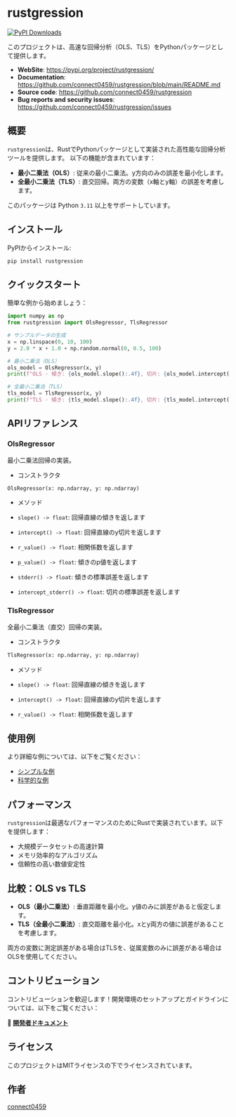 # rustgression

[![PyPI Downloads](https://static.pepy.tech/badge/rustgression)](https://pepy.tech/projects/rustgression)

このプロジェクトは、高速な回帰分析（OLS、TLS）をPythonパッケージとして提供します。

- **WebSite**: <https://pypi.org/project/rustgression/>
- **Documentation**: <https://github.com/connect0459/rustgression/blob/main/README.md>
- **Source code**: <https://github.com/connect0459/rustgression>
- **Bug reports and security issues**: <https://github.com/connect0459/rustgression/issues>

## 概要

`rustgression`は、RustでPythonパッケージとして実装された高性能な回帰分析ツールを提供します。
以下の機能が含まれています：

- **最小二乗法（OLS）**: 従来の最小二乗法。y方向のみの誤差を最小化します。
- **全最小二乗法（TLS）**: 直交回帰。両方の変数（x軸とy軸）の誤差を考慮します。

このパッケージは Python `3.11` 以上をサポートしています。

## インストール

PyPIからインストール:

```bash
pip install rustgression
```

## クイックスタート

簡単な例から始めましょう：

```python
import numpy as np
from rustgression import OlsRegressor, TlsRegressor

# サンプルデータの生成
x = np.linspace(0, 10, 100)
y = 2.0 * x + 1.0 + np.random.normal(0, 0.5, 100)

# 最小二乗法（OLS）
ols_model = OlsRegressor(x, y)
print(f"OLS - 傾き: {ols_model.slope():.4f}, 切片: {ols_model.intercept():.4f}")

# 全最小二乗法（TLS）
tls_model = TlsRegressor(x, y)
print(f"TLS - 傾き: {tls_model.slope():.4f}, 切片: {tls_model.intercept():.4f}")
```

## APIリファレンス

### OlsRegressor

最小二乗法回帰の実装。

- コンストラクタ

```python
OlsRegressor(x: np.ndarray, y: np.ndarray)
```

- メソッド

- `slope() -> float`: 回帰直線の傾きを返します
- `intercept() -> float`: 回帰直線のy切片を返します
- `r_value() -> float`: 相関係数を返します
- `p_value() -> float`: 傾きのp値を返します
- `stderr() -> float`: 傾きの標準誤差を返します
- `intercept_stderr() -> float`: 切片の標準誤差を返します

### TlsRegressor

全最小二乗法（直交）回帰の実装。

- コンストラクタ

```python
TlsRegressor(x: np.ndarray, y: np.ndarray)
```

- メソッド

- `slope() -> float`: 回帰直線の傾きを返します
- `intercept() -> float`: 回帰直線のy切片を返します
- `r_value() -> float`: 相関係数を返します

## 使用例

より詳細な例については、以下をご覧ください：

- [シンプルな例](../../examples/simple_example.py)
- [科学的な例](../../examples/scientific_example.py)

## パフォーマンス

`rustgression`は最適なパフォーマンスのためにRustで実装されています。以下を提供します：

- 大規模データセットの高速計算
- メモリ効率的なアルゴリズム
- 信頼性の高い数値安定性

## 比較：OLS vs TLS

- **OLS（最小二乗法）**: 垂直距離を最小化。y値のみに誤差があると仮定します。
- **TLS（全最小二乗法）**: 直交距離を最小化。xとy両方の値に誤差があることを考慮します。

両方の変数に測定誤差がある場合はTLSを、従属変数のみに誤差がある場合はOLSを使用してください。

## コントリビューション

コントリビューションを歓迎します！開発環境のセットアップとガイドラインについては、以下をご覧ください：

**🔗 [開発者ドキュメント](development.md)**

## ライセンス

このプロジェクトはMITライセンスの下でライセンスされています。

## 作者

[connect0459](https://github.com/connect0459)
